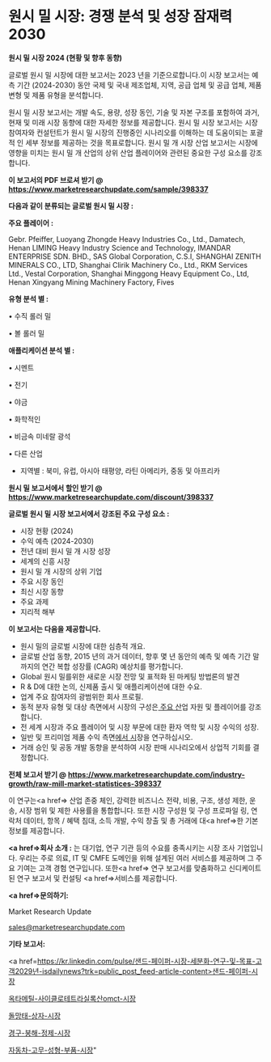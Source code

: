 # 원시 밀 시장: 경쟁 분석 및 성장 잠재력 2030

<strong>원시 밀 시장 2024 (현황 및 향후 동향)</strong>

글로벌 원시 밀 시장에 대한 보고서는 2023 년을 기준으로합니다.이 시장 보고서는 예측 기간 (2024-2030) 동안 국제 및 국내 제조업체, 지역, 공급 업체 및 공급 업체, 제품 변형 및 제품 유형을 분석합니다.

원시 밀 시장 보고서는 개발 속도, 용량, 성장 동인, 기술 및 자본 구조를 포함하여 과거, 현재 및 미래 시장 동향에 대한 자세한 정보를 제공합니다. 원시 밀 시장 보고서는 시장 참여자와 컨설턴트가 원시 밀 시장의 진행중인 시나리오를 이해하는 데 도움이되는 포괄적 인 세부 정보를 제공하는 것을 목표로합니다. 원시 밀 개 시장 산업 보고서는 시장에 영향을 미치는 원시 밀 개 산업의 상위 산업 플레이어와 관련된 중요한 구성 요소를 강조합니다.



<strong>이 보고서의 PDF 브로셔 받기 @ <a href=https://www.marketresearchupdate.com/sample/398337>https://www.marketresearchupdate.com/sample/398337</a></strong>



<strong>다음과 같이 분류되는 글로벌 원시 밀 시장 :</strong>



<strong>주요 플레이어 :</strong>

Gebr. Pfeiffer, Luoyang Zhongde Heavy Industries Co., Ltd., Damatech, Henan LIMING Heavy Industry Science and Technology, IMANDAR ENTERPRISE SDN. BHD., SAS Global Corporation, C.S.I, SHANGHAI ZENITH MINERALS CO., LTD, Shanghai Clirik Machinery Co., Ltd., RKM Services Ltd., Vestal Corporation, Shanghai Minggong Heavy Equipment Co., Ltd, Henan Xingyang Mining Machinery Factory, Fives



<strong>유형 분석 별 :</strong>

• 수직 롤러 밀

• 볼 롤러 밀



<strong>애플리케이션 분석 별 :</strong>

• 시멘트

• 전기

• 야금

• 화학적인

• 비금속 미네랄 광석

• 다른 산업

<ul>
  <li>지역별 : 북미, 유럽, 아시아 태평양, 라틴 아메리카, 중동 및 아프리카</li>
</ul>


<strong>원시 밀 보고서에서 할인 받기 @ <a href=https://www.marketresearchupdate.com/discount/398337>https://www.marketresearchupdate.com/discount/398337</a></strong>



<strong>글로벌 원시 밀 시장 보고서에서 강조된 주요 구성 요소 :</strong>
<ul>
  <li>시장 현황 (2024)</li>
  <li>수익 예측 (2024-2030)</li>
  <li>전년 대비 원시 밀 개 시장 성장</li>
  <li>세계의 신흥 시장</li>
  <li>원시 밀 개 시장의 상위 기업</li>
  <li>주요 시장 동인</li>
  <li>최신 시장 동향</li>
  <li>주요 과제</li>
  <li>지리적 해부</li>
</ul>


<strong>이 보고서는 다음을 제공합니다.</strong>
<ul>
  <li>원시 밀의 글로벌 시장에 대한 심층적 개요.</li>
  <li>글로벌 산업 동향, 2015 년의 과거 데이터, 향후 몇 년 동안의 예측 및 예측 기간 말까지의 연간 복합 성장률 (CAGR) 예상치를 평가합니다.</li>
  <li>Global 원시 밀를위한 새로운 시장 전망 및 표적화 된 마케팅 방법론의 발견</li>
  <li>R &amp; D에 대한 논의, 신제품 출시 및 애플리케이션에 대한 수요.</li>
  <li>업계 주요 참여자의 광범위한 회사 프로필.</li>
  <li>동적 분자 유형 및 대상 측면에서 시장의 구성은<a href=> 주요 산</a>업 자원 및 플레이어를 강조합니다.</li>
  <li>전 세계 시장과 주요 플레이어 및 시장 부문에 대한 환자 역학 및 시장 수익의 성장.</li>
  <li>일반 및 프리미엄 제품 수익 측면<a href=>에서 시</a>장을 연구하십시오.</li>
  <li>거래 승인 및 공동 개발 동향을 분석하여 시장 판매 시나리오에서 상업적 기회를 결정합니다.</li>
</ul>



<strong>전체 보고서 받기 @ <a href=https://www.marketresearchupdate.com/industry-growth/raw-mill-market-statistices-398337>https://www.marketresearchupdate.com/industry-growth/raw-mill-market-statistices-398337</a></strong>

이 연구는<a href=> 산업 존중</a> 체인, 강력한 비즈니스 전략, 비용, 구조, 생성 제한, 운송, 시장 범위 및 제한 사용률을 통합합니다. 또한 시장 구성원 및 구성 프로파일 링, 연락처 데이터, 항목 / 혜택 침대, 소득 개발, 수익 창출 및 총 거래에 대<a href=>한 기본 </a>정보를 제공합니다.



<strong><a href=>회사 소</a>개 :</strong>
는 대기업, 연구 기관 등의 수요를 충족시키는 시장 조사 기업입니다. 우리는 주로 의료, IT 및 CMFE 도메인을 위해 설계된 여러 서비스를 제공하며 그 주요 기여는 고객 경험 연구입니다. 또한<a href=> 연구 보</a>고서를 맞춤화하고 신디케이트 된 연구 보고서 및 컨설팅 <a href=>서비스</a>를 제공합니다.



<strong><a href=>문의하기:</a></strong>

Market Research Update

sales@marketresearchupdate.com



<strong>기타 보고서:</strong>

<a href=https://kr.linkedin.com/pulse/샌드-페이퍼-시장-세분화-연구-및-목표-고객2029년-isdailynews?trk=public_post_feed-article-content>샌드-페이퍼-시장</a>

<a href=https://www.linkedin.com/pulse/옥타메틸-사이클로테트라실록산omct-시장-동향-및-성장-전망/>옥타메틸-사이클로테트라실록산omct-시장</a>

<a href=https://www.linkedin.com/pulse/돌망태-상자-시장-동향-및-성장-전망-analytics-avenue-adventures-24-ana-8anjf/>돌망태-상자-시장</a>

<a href=https://www.linkedin.com/pulse/경구-붕해-정제-시장-동향-및-성장-전망-market-matrix-musings-analysis-ekxvf/>경구-붕해-정제-시장</a>

<a href=https://www.linkedin.com/pulse/자동차-고무-성형-부품-시장-세분화-연구-및-목표-고객2030년-1zf9c/>자동차-고무-성형-부품-시장</a>"
